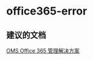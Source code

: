 
<properties
    pageTitle="office365-error"
    description="与 Office 365 相关的问题：错误"
    service="microsoft.operationalinsights"
    resource="operationalinsightsaccounts"
    authors="adoylemsft"
    displayorder=""
    selfHelpType="generic"
    supportTopicIds="32536549"
    resourceTags=""
    productPesIds="15725"
    cloudEnvironments="public, Blackforest, Fairfax"
/>


# <a name="office365error"></a>office365-error


## <a name="recommended-documents"></a>**建议的文档**
[OMS Office 365 管理解决方案](https://blogs.technet.microsoft.com/msoms/2016/05/13/oms-office-365-management-solution-now-in-public-preview/)


<!--HONumber=Nov16_HO2-->


